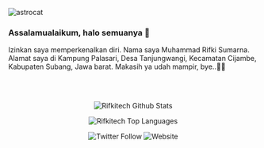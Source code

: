 ![astrocat](https://user-images.githubusercontent.com/112795137/235426261-27759b75-10ff-4180-8839-76dd6bfb05cb.png)

### Assalamualaikum, halo semuanya 👋

<!--
**rifkitech/rifkitech** is a ✨ _special_ ✨ repository because its `README.md` (this file) appears on your GitHub profile.

Here are some ideas to get you started:

- 🔭 I’m currently working on ...
- 🌱 I’m currently learning ...
- 👯 I’m looking to collaborate on ...
- 🤔 I’m looking for help with ...
- 💬 Ask me about ...
- 📫 How to reach me: ...
- 😄 Pronouns: ...
- ⚡ Fun fact: ...
-->

Izinkan saya memperkenalkan diri. Nama saya Muhammad Rifki Sumarna. Alamat saya di Kampung Palasari, Desa Tanjungwangi, Kecamatan Cijambe, Kabupaten Subang, Jawa barat. Makasih ya udah mampir, bye..🙋‍♂️

<br/>
<br/>

<p align="center"><img src="https://github-readme-stats.vercel.app/api?username=rifkitech&include_all_commits=true&count_private=true&show_icons=true" alt="Rifkitech Github Stats"/></p>

<p align="center"><img src="https://github-readme-stats.vercel.app/api/top-langs/?username=rifkitech&layout=compact" alt="Rifkitech Top Languages"/></p>

<p align="center"><img alt="Twitter Follow" src="https://img.shields.io/twitter/follow/rifkiizz?style=social"/>   <img alt="Website" src="https://img.shields.io/website?down_color=red&down_message=offline&up_color=green&up_message=online&url=https%3A%2F%2Fwww.rifkiweb.eu.org"></p>
